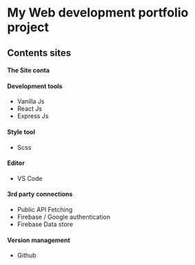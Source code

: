 # My Web development portfolio project

## Contents sites

#### The Site conta

#### Development tools

- Vanilla Js
- React Js
- Express Js

#### Style tool

- Scss

#### Editor

- VS Code

#### 3rd party connections

- Public API Fetching
- Firebase / Google authentication
- Firebase Data store

#### Version management

- Github
